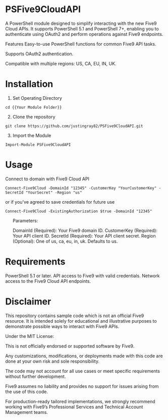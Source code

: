 # PSFive9CloudAPI

A PowerShell module designed to simplify interacting with the new Five9 Cloud APIs.
It supports PowerShell 5.1 and PowerShell 7+, enabling you to authenticate using OAuth2 and perform operations against Five9 endpoints.

Features
Easy-to-use PowerShell functions for common Five9 API tasks.

Supports OAuth2 authentication.

Compatible with multiple regions: US, CA, EU, IN, UK.

# Installation
1. Set Operating Directory

  ```cd {{Your Module Folder}}```

2. Clone the repository

  ```git clone https://github.com/justingray82/PSFive9CloudAPI.git```

3. Import the Module
  
  ```Import-Module PSFive9CloudAPI```

# Usage

Connect to domain with Five9 Cloud API

  ```Connect-Five9Cloud -DomainId "12345" -CustomerKey "YourCustomerKey" -SecretId "YourSecret" -Region "us"```

  or if you've agreed to save credentials for future use

  ```Connect-Five9Cloud -ExistingAuthorization $true -DomainId "12345"```
 

<ul>Parameters:


DomainId (Required): Your Five9 domain ID.
CustomerKey (Required): Your API client ID.
SecretId (Required): Your API client secret.
Region (Optional): One of us, ca, eu, in, uk. Defaults to us.</ul>


# Requirements
PowerShell 5.1 or later.
API access to Five9 with valid credentials.
Network access to the Five9 Cloud API endpoints.

# Disclaimer
This repository contains sample code which is not an official Five9 resource. It is intended solely for educational and illustrative purposes to demonstrate possible ways to interact with Five9 APIs.

Under the MIT License:

This is not officially endorsed or supported software by Five9.

Any customizations, modifications, or deployments made with this code are done at your own risk and sole responsibility.

The code may not account for all use cases or meet specific requirements without further development.

Five9 assumes no liability and provides no support for issues arising from the use of this code.

For production-ready tailored implementations, we strongly recommend working with Five9’s Professional Services and Technical Account Management teams.
